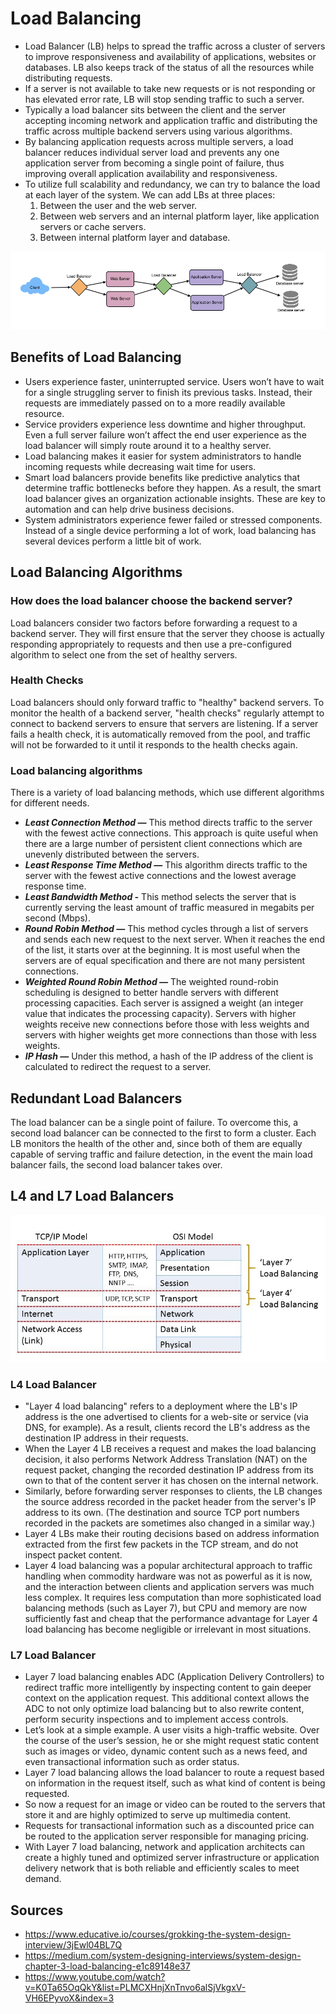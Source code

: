 # Load Balancing
* Load Balancer (LB) helps to spread the traffic across a cluster of servers to improve responsiveness and availability of applications, websites or databases. LB also keeps track of the status of all the resources while distributing requests. 
* If a server is not available to take new requests or is not responding or has elevated error rate, LB will stop sending traffic to such a server. 
* Typically a load balancer sits between the client and the server accepting incoming network and application traffic and distributing the traffic across multiple backend servers using various algorithms. 
* By balancing application requests across multiple servers, a load balancer reduces individual server load and prevents any one application server from becoming a single point of failure, thus improving overall application availability and responsiveness.
* To utilize full scalability and redundancy, we can try to balance the load at each layer of the system. We can add LBs at three places:
  1. Between the user and the web server.
  2. Between web servers and an internal platform layer, like application servers or cache servers.
  3. Between internal platform layer and database.

![Load Balancers](../Images/LoadBalancer.png)

## Benefits of Load Balancing
* Users experience faster, uninterrupted service. Users won’t have to wait for a single struggling server to finish its previous tasks. Instead, their requests are immediately passed on to a more readily available resource.
* Service providers experience less downtime and higher throughput. Even a full server failure won’t affect the end user experience as the load balancer will simply route around it to a healthy server.
* Load balancing makes it easier for system administrators to handle incoming requests while decreasing wait time for users.
* Smart load balancers provide benefits like predictive analytics that determine traffic bottlenecks before they happen. As a result, the smart load balancer gives an organization actionable insights. These are key to automation and can help drive business decisions.
* System administrators experience fewer failed or stressed components. Instead of a single device performing a lot of work, load balancing has several devices perform a little bit of work.

## Load Balancing Algorithms

### How does the load balancer choose the backend server?
Load balancers consider two factors before forwarding a request to a backend server. They will first ensure that the server they choose is actually responding appropriately to requests and then use a pre-configured algorithm to select one from the set of healthy servers. 

### Health Checks
Load balancers should only forward traffic to "healthy" backend servers. To monitor the health of a backend server, "health checks" regularly attempt to connect to backend servers to ensure that servers are listening. If a server fails a health check, it is automatically removed from the pool, and traffic will not be forwarded to it until it responds to the health checks again.

### Load balancing algorithms
There is a variety of load balancing methods, which use different algorithms for different needs.
* ***Least Connection Method —*** This method directs traffic to the server with the fewest active connections. This approach is quite useful when there are a large number of persistent client connections which are unevenly distributed between the servers.
* ***Least Response Time Method —*** This algorithm directs traffic to the server with the fewest active connections and the lowest average response time.
* ***Least Bandwidth Method -*** This method selects the server that is currently serving the least amount of traffic measured in megabits per second (Mbps).
* ***Round Robin Method —*** This method cycles through a list of servers and sends each new request to the next server. When it reaches the end of the list, it starts over at the beginning. It is most useful when the servers are of equal specification and there are not many persistent connections.
* ***Weighted Round Robin Method —*** The weighted round-robin scheduling is designed to better handle servers with different processing capacities. Each server is assigned a weight (an integer value that indicates the processing capacity). Servers with higher weights receive new connections before those with less weights and servers with higher weights get more connections than those with less weights.
* ***IP Hash —*** Under this method, a hash of the IP address of the client is calculated to redirect the request to a server.

## Redundant Load Balancers
The load balancer can be a single point of failure. To overcome this, a second load balancer can be connected to the first to form a cluster. Each LB monitors the health of the other and, since both of them are equally capable of serving traffic and failure detection, in the event the main load balancer fails, the second load balancer takes over.

## L4 and L7 Load Balancers
![TCP/IP](../Images/TCP-IP.jpg)

### L4 Load Balancer
* "Layer 4 load balancing" refers to a deployment where the LB's IP address is the one advertised to clients for a web-site or service (via DNS, for example). As a result, clients record the LB's address as the destination IP address in their requests.
* When the Layer 4 LB receives a request and makes the load balancing decision, it also performs Network Address Translation (NAT) on the request packet, changing the recorded destination IP address from its own to that of the content server it has chosen on the internal network. 
* Similarly, before forwarding server responses to clients, the LB changes the source address recorded in the packet header from the server's IP address to its own. (The destination and source TCP port numbers recorded in the packets are sometimes also changed in a similar way.)
* Layer 4 LBs make their routing decisions based on address information extracted from the first few packets in the TCP stream, and do not inspect packet content.
* Layer 4 load balancing was a popular architectural approach to traffic handling when commodity hardware was not as powerful as it is now, and the interaction between clients and application servers was much less complex. It requires less computation than more sophisticated load balancing methods (such as Layer 7), but CPU and memory are now sufficiently fast and cheap that the performance advantage for Layer 4 load balancing has become negligible or irrelevant in most situations.

### L7 Load Balancer
* Layer 7 load balancing enables ADC (Application Delivery Controllers) to redirect traffic more intelligently by inspecting content to gain deeper context on the application request. This additional context allows the ADC to not only optimize load balancing but to also rewrite content, perform security inspections and to implement access controls.
* Let’s look at a simple example. A user visits a high-traffic website. Over the course of the user’s session, he or she might request static content such as images or video, dynamic content such as a news feed, and even transactional information such as order status. 
* Layer 7 load balancing allows the load balancer to route a request based on information in the request itself, such as what kind of content is being requested. 
* So now a request for an image or video can be routed to the servers that store it and are highly optimized to serve up multimedia content. 
* Requests for transactional information such as a discounted price can be routed to the application server responsible for managing pricing. 
* With Layer 7 load balancing, network and application architects can create a highly tuned and optimized server infrastructure or application delivery network that is both reliable and efficiently scales to meet demand.

## Sources
* https://www.educative.io/courses/grokking-the-system-design-interview/3jEwl04BL7Q
* https://medium.com/system-designing-interviews/system-design-chapter-3-load-balancing-e1c89148e37
* https://www.youtube.com/watch?v=K0Ta65OqQkY&list=PLMCXHnjXnTnvo6alSjVkgxV-VH6EPyvoX&index=3